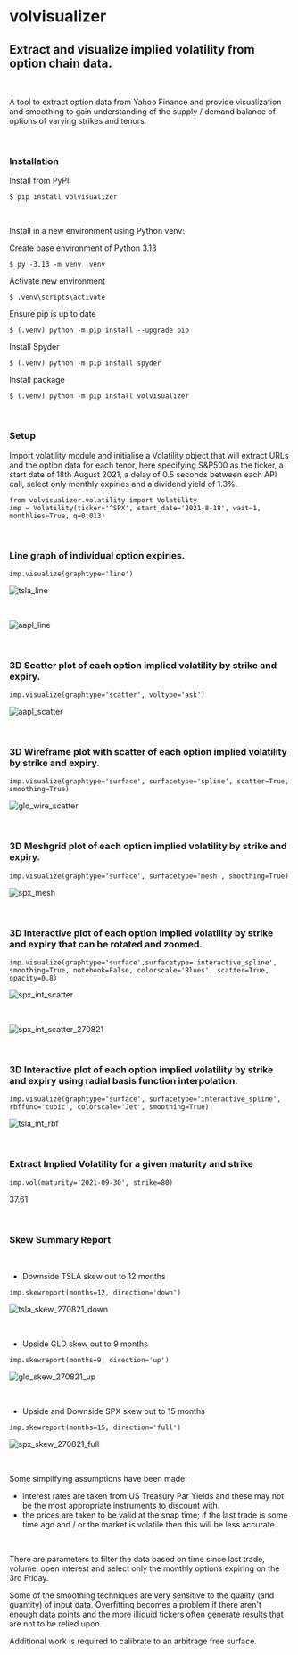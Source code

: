# volvisualizer
## Extract and visualize implied volatility from option chain data.

&nbsp;

A tool to extract option data from Yahoo Finance and provide visualization and smoothing to gain understanding of the supply / demand balance of options of varying strikes and tenors.

&nbsp;

### Installation
Install from PyPI:
```
$ pip install volvisualizer
```

&nbsp;

Install in a new environment using Python venv:

Create base environment of Python 3.13
```
$ py -3.13 -m venv .venv
```
Activate new environment
```
$ .venv\scripts\activate
```
Ensure pip is up to date
``` 
$ (.venv) python -m pip install --upgrade pip
```
Install Spyder
```
$ (.venv) python -m pip install spyder
```
Install package
```
$ (.venv) python -m pip install volvisualizer
```

&nbsp;

### Setup
Import volatility module and initialise a Volatility object that will extract URLs and the option data for each tenor, here specifying S&P500 as the ticker, a start date of 18th August 2021, a delay of 0.5 seconds between each API call, select only monthly expiries and a dividend yield of 1.3%.

```
from volvisualizer.volatility import Volatility
imp = Volatility(ticker='^SPX', start_date='2021-8-18', wait=1, monthlies=True, q=0.013)
```


&nbsp;

### Line graph of individual option expiries.
```
imp.visualize(graphtype='line')
```
![tsla_line](images/tsla_line.png)

&nbsp;

![aapl_line](images/aapl_line.png)

&nbsp;

### 3D Scatter plot of each option implied volatility by strike and expiry.
```
imp.visualize(graphtype='scatter', voltype='ask')
```
![aapl_scatter](images/aapl_scatter.png)

&nbsp;

### 3D Wireframe plot with scatter of each option implied volatility by strike and expiry.
```
imp.visualize(graphtype='surface', surfacetype='spline', scatter=True, smoothing=True)
```
![gld_wire_scatter](images/gld_wire_scatter.png)

&nbsp;

### 3D Meshgrid plot of each option implied volatility by strike and expiry.
```
imp.visualize(graphtype='surface', surfacetype='mesh', smoothing=True)
```
![spx_mesh](images/spx_mesh.png)

&nbsp;

### 3D Interactive plot of each option implied volatility by strike and expiry that can be rotated and zoomed.
```
imp.visualize(graphtype='surface',surfacetype='interactive_spline', smoothing=True, notebook=False, colorscale='Blues', scatter=True, opacity=0.8)
```
![spx_int_scatter](images/spx_int_scatter.png)

&nbsp;

![spx_int_scatter_270821](images/spx_int_scatter_270821.png)

&nbsp;

### 3D Interactive plot of each option implied volatility by strike and expiry using radial basis function interpolation.
```
imp.visualize(graphtype='surface', surfacetype='interactive_spline', rbffunc='cubic', colorscale='Jet', smoothing=True)
```

![tsla_int_rbf](images/tsla_int_rbf.png)

&nbsp;

### Extract Implied Volatility for a given maturity and strike
```
imp.vol(maturity='2021-09-30', strike=80)
```
37.61

&nbsp;

### Skew Summary Report
&nbsp;
   - Downside TSLA skew out to 12 months

```
imp.skewreport(months=12, direction='down')
```
![tsla_skew_270821_down](images/tsla_skew_270821_down.png)

&nbsp;

   - Upside GLD skew out to 9 months
&nbsp;

```
imp.skewreport(months=9, direction='up')
```
![gld_skew_270821_up](images/gld_skew_270821_up.png)

&nbsp;

   - Upside and Downside SPX skew out to 15 months

```
imp.skewreport(months=15, direction='full')
```
![spx_skew_270821_full](images/spx_skew_270821_full.png)

&nbsp;

Some simplifying assumptions have been made:
  - interest rates are taken from US Treasury Par Yields and these may not be the most appropriate instruments to discount with.
  - the prices are taken to be valid at the snap time; if the last trade is some time ago and / or the market is volatile then this will be less accurate.

&nbsp;

There are parameters to filter the data based on time since last trade, volume, open interest and select only the monthly options expiring on the 3rd Friday. 

Some of the smoothing techniques are very sensitive to the quality (and quantity) of input data. Overfitting becomes a problem if there aren't enough data points and the more illiquid tickers often generate results that are not to be relied upon.

Additional work is required to calibrate to an arbitrage free surface.
